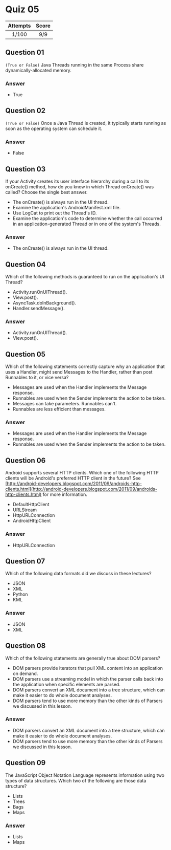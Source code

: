 Quiz 05
=======  

|Attempts|Score|  
|:------:|:---:|  
|  1/100 | 9/9 |  

Question 01
-----------  
`(True or False)` Java Threads running in the same Process share dynamically-allocated memory.  

### Answer  
* True  

Question 02
-----------  
`(True or False)` Once a Java Thread is created, it typically starts running as soon as the operating system can schedule it.  

### Answer  
* False  

Question 03  
-----------  
If your Activity creates its user interface hierarchy during a call to its onCreate() method, how do you know in which Thread onCreate() was called? Choose the single best answer.  

* The onCreate() is always run in the UI thread.  
* Examine the application's AndroidManifest.xml file.  
* Use LogCat to print out the Thread's ID.  
* Examine the application's code to determine whether the call occurred in an application-generated Thread or in one of the system's Threads.  

### Answer  
* The onCreate() is always run in the UI thread.  

Question 04
-----------  
Which of the following methods is guaranteed to run on the application's UI Thread?  

* Activity.runOnUIThread().  
* View.post().  
* AsyncTask.doInBackground().  
* Handler.sendMessage().  

### Answer  
* Activity.runOnUIThread().  
* View.post().  

Question 05
-----------  
Which of the following statements correctly capture why an application that uses a Handler, might send Messages to the Handler, rather than post Runnables to it, or vice versa?  

* Messages are used when the Handler implements the Message response.  
* Runnables are used when the Sender implements the action to be taken.  
* Messages can take parameters. Runnables can't.  
* Runnables are less efficient than messages.  

### Answer  
* Messages are used when the Handler implements the Message response.  
* Runnables are used when the Sender implements the action to be taken.  

Question 06
-----------  
Android supports several HTTP clients. Which one of the following HTTP clients will be Android's preferred HTTP client in the future? See [http://android-developers.blogspot.com/2011/09/androids-http-clients.html](http://android-developers.blogspot.com/2011/09/androids-http-clients.html) for more information.  

* DefaultHttpClient  
* URLStream  
* HttpURLConnection  
* AndroidHttpClient  

### Answer  
* HttpURLConnection  

Question 07
-----------  
Which of the following data formats did we discuss in these lectures?  

* JSON  
* XML  
* Python  
* KML  

### Answer  
* JSON  
* XML  

Question 08
-----------  
Which of the following statements are generally true about DOM parsers?  

* DOM parsers provide iterators that pull XML content into an application on demand.  
* DOM parsers use a streaming model in which the parser calls back into the application when specific elements are parsed.  
* DOM parsers convert an XML document into a tree structure, which can make it easier to do whole document analyses.  
* DOM parsers tend to use more memory than the other kinds of Parsers we discussed in this lesson.  

### Answer  
* DOM parsers convert an XML document into a tree structure, which can make it easier to do whole document analyses.  
* DOM parsers tend to use more memory than the other kinds of Parsers we discussed in this lesson.  

Question 09
-----------  
The JavaScript Object Notation Language represents information using two types of data structures. Which two of the following are those data structure?  

* Lists  
* Trees  
* Bags  
* Maps  

### Answer  
* Lists  
* Maps  
